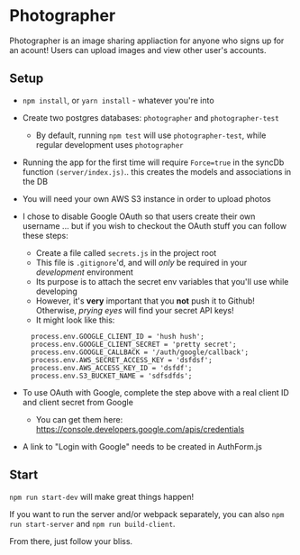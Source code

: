 # Photographer


Photographer is an image sharing appliaction for anyone who signs up for an acount! Users can upload images and view other user's accounts.

## Setup

* `npm install`, or `yarn install` - whatever you're into
* Create two postgres databases: `photographer` and `photographer-test`
  * By default, running `npm test` will use `photographer-test`, while regular development uses `photographer`
* Running the app for the first time will require `Force=true` in the syncDb function `(server/index.js)`.. this creates the models and associations in the DB
* You will need your own AWS S3 instance in order to upload photos
* I chose to disable Google OAuth so that users create their own username ... but if you wish to checkout the OAuth stuff you can follow these steps:
  * Create a file called `secrets.js` in the project root
  * This file is `.gitignore`'d, and will *only* be required in your *development* environment
  * Its purpose is to attach the secret env variables that you'll use while developing
  * However, it's **very** important that you **not** push it to Github! Otherwise, *prying eyes* will find your secret API keys!
  * It might look like this:

  ```
    process.env.GOOGLE_CLIENT_ID = 'hush hush';
    process.env.GOOGLE_CLIENT_SECRET = 'pretty secret';
    process.env.GOOGLE_CALLBACK = '/auth/google/callback';
    process.env.AWS_SECRET_ACCESS_KEY = 'dsfdsf';
    process.env.AWS_ACCESS_KEY_ID = 'dsfdf';
    process.env.S3_BUCKET_NAME = 'sdfsdfds';
  ```

* To use OAuth with Google, complete the step above with a real client ID and client secret from Google
  * You can get them here: https://console.developers.google.com/apis/credentials
* A link to "Login with Google" needs to be created in AuthForm.js

## Start

`npm run start-dev` will make great things happen!

If you want to run the server and/or webpack separately, you can also `npm run start-server` and `npm run build-client`.

From there, just follow your bliss.
